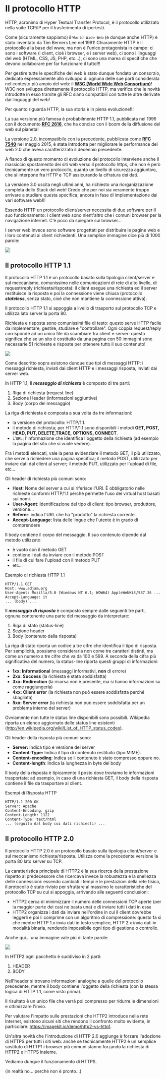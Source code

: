 <!--
BASE: https://httpwg.org/specs/

The “core” semantics of the HTTP protocol are defined by:

    RFC9110: HTTP Semantics
    RFC9111: HTTP Caching

Those semantics are expressed “on the wire” in three ways:

    RFC9112: HTTP/1.1
    RFC9113: HTTP/2
    RFC9114: HTTP/3

ULTIMO:  HTTPS!!!

-->

# Il protocollo HTTP

HTTP, acronimo di Hyper Textual Transfer Protocol, è il protocollo utilizzato nella suite TCP/IP per il trasferimento di ipertesti. 

Come (sicuramente sappiamo) il `World Wide Web` (e dunque anche HTTP) è stato inventato da Tim Berners Lee nel 1991! Chiaramente HTTP è il protocollo alla base del www, 
ma non è l'unico protagonista in campo: ci sono i software (i client, cioè i browser, e i server web), ci sono i linguaggi del web (HTML, CSS, JS, PHP, etc...), ci sono una marea di specifiche che devono collaborare per far funzionare il tutto!!!

Per gestire tutte le specifiche del web è stato dunque fondato un consorzio, dedicato espressamente allo sviluppo di ognuna delle sue parti considerata nel contesto più ampio
del web: il [**W3C (World Wide Web Consortium)**](https://w3c.org/)!<br>
W3C non sviluppa direttamente il protocollo HTTP, ma verifica che le novità introdotte in esso tramite gli RFC siano compatibili con tutte le altre derivate dai linguaggi del web! 

Per quanto riguarda HTTP, la sua storia è in piena evoluzione!!!

La sua versione più famosa è probabilmente HTTP 1.1, pubblicata nel 1999 con il documento [**RFC 2616**](https://tools.ietf.org/html/rfc2616), che ha conciso con il boom della
diffusione del web sul pianeta!

La versione 2.0, incompatibile con la precedente, pubblicata come [**RFC 7540**](https://tools.ietf.org/html/rfc7540) nel maggio 2015, è stata introdotta per migliorare le 
performance del web 2.0 che aveva caratterizzato il decennio precedente.

A fianco di questo momento di evoluzione del protocollo interviene anche il massiccio spostamento dei siti web verso il protocollo https, 
che non è però tecnicamente un vero protocollo, quanto un livello di sicurezza aggiuntivo, che si interpone fra HTTP e TCP assicurando la cifratura dei dati.

La versione 3.0 uscita negli ultimi anni, ha richiesto una riorganizzazione completa dello Stack del web! Credo che per noi sia veramente troppo 
arrivare a studiare questa specifica, ancora in fase di implementazione dai vari software web!!!

Essendo HTTP un protocollo client/server necessita di due software per il suo funzionamento: i client web sono nient'altro che i comuni browser
per la navigazione internet. C'è poco da spiegare sui browser...

I server web invece sono software progettati per distribuire le pagine web e i loro contenuti ai client richiedenti. Una semplice immagine dice
più di 1000 parole:

![](images/netcraft_web_server.png)



## Il protocollo HTTP 1.1

Il protocollo HTTP 1.1 è un protocollo basato sulla tipologia client/server e sul meccanismo, comunissimo nelle comunicazioni di rete
di alto livello, di request/reply (richiesta/risposta): il client esegue una richiesta ed il server restituisce la risposta e poi la connessione
viene chiusa (protocollo ***stateless***, senza stato, cioè che non mantiene la connessione attiva).

Il protocollo HTTP 1.1 si appoggia a livello di trasporto sul protocollo TCP e utilizza lato server la porta 80.

Richiesta e risposta sono comunissimi file di testo: questo serve HTTP facile da implementare, gestire, studiare e "controllare". 
Ogni coppia request/reply corrisponde ad un unico file da scambiare fra client e server: questo significa che se un sito è costituito da una pagina con
50 immagini sono necessarie 51 richieste e risposte per ottenere tutto il suo contenuto!

![](images/http1.png)

Come descritto sopra esistono dunque due tipi di messaggi HTTP: i messaggi richiesta, inviati dai client HTTP e i messaggi risposta,
inviati dai server web.

In HTTP 1.1, Il ***messaggio di richiesta*** è composto di tre parti:

1.  Riga di richiesta (request line)
2.  Sezione Header (informazioni aggiuntive)
3.  Body (corpo del messaggio)

La riga di richiesta è composta a sua volta da tre informazioni:

-   la versione del protocollo: HTTP/1.1.
-   il metodo di richiesta; per HTTP/1.1 sono disponibili i metodi **GET, POST, HEAD, PUT, DELETE,TRACE, OPTIONS, CONNECT**.
-   L'`URL`; l'informazione che identifica l'oggetto della richiesta (ad esempio la pagina del sito che si vuole vedere).

Fra i metodi elencati, vale la pena evidenziare il metodo GET, il più utilizzato, che serve a richiedere una pagina specifica; 
il metodo POST, utilizzato per inviare dati dal client al server; 
il metodo PUT, utilizzato per l'upload di file, etc...

Gli header di richiesta più comuni sono:

-   **Host**: Nome del server a cui si riferisce l'URI. È obbligatorio
    nelle richieste conformi HTTP/1.1 perché permette l'uso dei virtual
    host basati sui nomi.
-   **User-Agent**: Identificazione del tipo di client: tipo browser,
    produttore, versione...
-   **Referer**: indica l'URL che ha "prodotto" la richiesta corrente.
-   **Accept-Language**: lista delle lingue che l'utente è in grado di comprendere

Il body contiene il corpo del messaggio. Il suo contenuto dipende dal metodo utilizzato:

-   è vuoto con il metodo GET
-   contiene i dati da inviare con il metodo POST
-   il file di cui fare l'upload con il metodo PUT
-   etc...

Esempio di richiesta HTTP 1.1

```
HTTP/1.1 GET 
Host: www.adjam.org
User-Agent: Mozilla/5.0 (Windows NT 6.1; WOW64) AppleWebKit/537.36 ...
Accept-Language: it
... (body) ...
```

Il ***messaggio di risposta*** è composto sempre dalle seguenti tre
parti, ognuna contenente una parte del messaggio da interpretare:

1.  Riga di stato (status-line)
2.  Sezione header
3.  Body (contenuto della risposta)

La riga di stato riporta un codice a tre cifre che identifica il tipo di
risposta. Per semplicità, possiamo considerarla non come tre caratteri
distinti, ma come un numero a tre cifre che va da 100 e 599. A seconda
della cifra più significativa del numero, la status-line riporta questi
gruppi di informazioni:

-   **1xx: Informational** (messaggi informativi, **non** di errore)
-   **2xx: Success** (la richiesta è stata soddisfatta)
-   **3xx: Redirection** (la risorsa non è presente, ma si hanno
    informazioni su come raggiungerla)
-   **4xx: Client error** (la richiesta non può essere soddisfatta
    perché sbagliata)
-   **5xx: Server error** (la richiesta non può essere soddisfatta per
    un problema interno del server)

Ovviamente non tutte le status line disponibili sono possibili.
Wikipedia riporta un elenco aggiornato delle status line esistenti
(<http://en.wikipedia.org/wiki/List_of_HTTP_status_codes>).

Gli header della risposta più comuni sono:

-   **Server:** Indica tipo e versione del server
-   **Content-Type:** Indica il tipo di contenuto restituito (tipo MIME).
-   **Content-encoding**: Indica se il contenuto è stato compresso oppure no.
-   **Content-length**: Indica la lunghezza in byte del body

Il body della risposta è tipicamente il posto dove troviamo le
informazioni trasportate: ad esempio, in caso di una richiesta GET, il
body della risposta contiene il file da trasportare al client.

Esempi di Risposta HTTP

```
HTTP/1.1 200 OK
Server: Apache
Content-Encoding: gzip
Content-Length: 1122
Content-Type: text/html
... (seguita dal body coi dati richiesti) ...
```


## Il protocollo HTTP 2.0

Il protocollo HTTP 2.0 è un protocollo basato sulla tipologia client/server e sul meccanismo richiesta/risposta. 
Utilizza come la precedente versione la porta 80 lato server su TCP.

La caratteristica principale di HTTP2 è la sua ricerca della prestazione rispetto al predecessore 
che ricercava invece la robustezza e la snellezza delle connessioni: essendo cambiati i tempi e le prestazioni
della rete fisica, il protocollo è stato rivisto per sfruttare al massimo le caratteristiche del protocollo TCP su cui si appoggia,
arrivando alle seguenti conclusioni:

-   HTTP2 cerca di minimizzare il numero delle connessioni TCP aperte (per la maggior parte dei casi ne basta una) 
    e di inviare tutti i dati in essa
-   HTTP2 organizza i dati da inviare nell'ordine in cui il client dovrebbe leggerli e poi li comprime con un algoritmo di
    compressione: questo fa sì che mentre HTTP 1.x invia dati in testo semplice, HTTP 2.x invia dati in modalità binaria, rendendo
    impossibile ogni tipo di gestione o controllo.

Anche qui... una immagine vale più di tante parole:

![](images/http1_vs_http2.png)

In HTTP2 ogni pacchetto è suddiviso in 2 parti:

1.  HEADER
2.  BODY

Nell'header si trovano informazioni analoghe a quelle del protocollo precedente, 
mentre il body contiene l'oggetto della richiesta (con la stessa logica di HTTP 1.1, come visto prima).

Il risultato è un unico file che verrà poi compresso per ridurre le dimensioni e ottimizzare l'invio.

Per valutare l'impatto sulle prestazioni che HTTP2 introduce nella rete
Internet, esistono alcuni siti che rendono il confronto molto evidente,
in particolare: <https://imagekit.io/demo/http2-vs-http1>.

Un'altra novità che l'introduzione di HTTP 2.0 aggiunge è forzare
l'adozione di HTTPS per tutti i siti web: anche se tecnicamente HTTP2 è
un semplice sostituto di HTTP1 i browser più comuni stanno forzando la
richiesta di HTTP2 e HTTPS insieme.

Vediamo dunque il funzionamento di HTTPS.

(in realtà no... perché non è pronto...)
